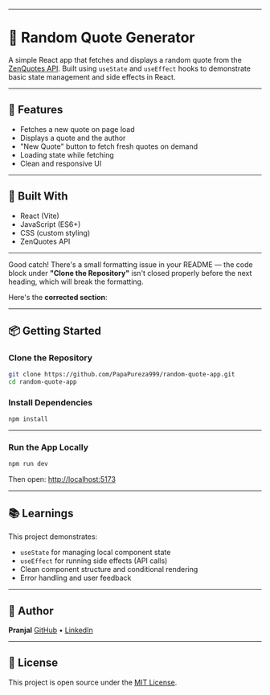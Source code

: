 
---

# 🎯 Random Quote Generator

A simple React app that fetches and displays a random quote from the [ZenQuotes API](https://zenquotes.io). Built using `useState` and `useEffect` hooks to demonstrate basic state management and side effects in React.

---

## 🚀 Features

- Fetches a new quote on page load
- Displays a quote and the author
- "New Quote" button to fetch fresh quotes on demand
- Loading state while fetching
- Clean and responsive UI

---

## 🔧 Built With

- React (Vite)
- JavaScript (ES6+)
- CSS (custom styling)
- ZenQuotes API

---

Good catch! There's a small formatting issue in your README — the code block under **"Clone the Repository"** isn't closed properly before the next heading, which will break the formatting.

Here's the **corrected section**:

---

## 📦 Getting Started

### Clone the Repository

```bash
git clone https://github.com/PapaPureza999/random-quote-app.git
cd random-quote-app
```

### Install Dependencies

```bash
npm install
```

---

### Run the App Locally

```bash
npm run dev
```

Then open: [http://localhost:5173](http://localhost:5173)

---

## 📚 Learnings

This project demonstrates:

* `useState` for managing local component state
* `useEffect` for running side effects (API calls)
* Clean component structure and conditional rendering
* Error handling and user feedback

---

## 🧠 Author

**Pranjal**
[GitHub](https://github.com/PapaPureza999) • [LinkedIn](https://linkedin.com/in/pranjal-b67246207)

---

## 📄 License

This project is open source under the [MIT License](LICENSE).


